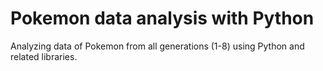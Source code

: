 # Pokemon data analysis with Python
Analyzing data of Pokemon from all generations (1-8) using Python and related libraries.
